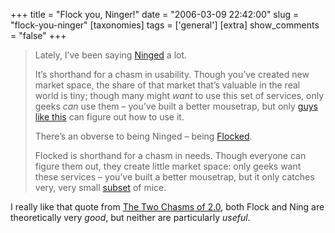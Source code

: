 +++
title = "Flock you, Ninger!"
date = "2006-03-09 22:42:00"
slug = "flock-you-ninger"
[taxonomies]
tags = ['general']
[extra]
show_comments = "false"
+++

> Lately, I’ve been saying [Ninged](http://www.ning.com) a lot.
> 
> It’s shorthand for a chasm in usability. Though you’ve created new market space, the share of that market that’s valuable in the real world is tiny; though many might *want* to use this set of services, only geeks *can* use them – you’ve built a better mousetrap, but only [guys like this](http://www.monitorduty.com/mdarchives/2005/11/kistlers_profil_1.shtml) can figure out how to use it.
> 
> There’s an obverse to being Ninged – being [Flocked](http://www.flock.com).
> 
> Flocked is shorthand for a chasm in needs. Though everyone can figure them out, they create little market space: only geeks want these services – you’ve built a better mousetrap, but it only catches very, very small [subset](http://www.arkive.org/species/ARK/mammals/Apodemus_flavicollis/) of mice.

I really like that quote from [The Two Chasms of 2.0](http://www.bubblegeneration.com/2006/02/getting-ninged-getting-flocked-two.cfm), both Flock and Ning are theoretically very *good*, but neither are particularly *useful*.

